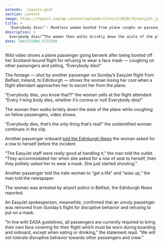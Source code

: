 ```yaml
--- 
extends: _layouts.post 
section: content 
image: https://nypost.com/wp-content/uploads/sites/2/2020/10/easyjet.jpg?quality=90&strip=all&w=1200 
title: > 
  ‘Everybody dies!’: Maskless woman booted from plane coughs on passengers 
description: > 
  Everybody dies!”The woman then walks briskly down the aisle of the plane while coughing on fellow passengers, video shows.“Everybody dies, that’s the only thing that’s real!” the unidentified woman continues in the clip.Another passenger onboard told the Edinburgh News the woman asked for a row to herself before the incident.“They accommodated her when she asked for a row of seat to herself, then they politely asked her to wear a mask.She just started shouting.”Another passenger told the irate woman to “get a life” and “wise up,” the man told the newspaper. 
date: 1603125906.6725209 
--- 
```

<div><p>Wild video shows a plane passenger going berserk after being booted off her Scotland-bound flight for refusing to wear a face mask &#8212; coughing on other passengers and yelling, &#8220;Everybody dies!&#8221;</p>
<p>The footage &#8212; shot by another passenger on Sunday&#8217;s EasyJet flight from Belfast, Ireland, to Edinburgh &#8212; shows the woman losing her cool when a flight attendant approaches her to escort her from the plane.</p>
<p>&#8220;Everybody dies, you know that?!&#8221; the woman yells at the flight attendant. &#8220;Every f&#8211;king body dies, whether it&#8217;s corona or not! Everybody dies!&#8221;</p>
<p>The woman then walks briskly down the aisle of the plane while coughing on fellow passengers, video shows.</p>
<p>&#8220;Everybody dies, that&#8217;s the only thing that&#8217;s real!&#8221; the unidentified woman continues in the clip.</p>
<p>Another passenger onboard <a href="https://www.edinburghnews.scotsman.com/health/easyjet-shocking-footage-shows-woman-shouting-everybody-dies-she-thrown-edinburgh-bound-flight-coughing-other-passengers-3007445" target="_blank" rel="noopener noreferrer">told the Edinburgh News</a> the woman asked for a row to herself before the incident.</p>
<p>&#8220;The EasyJet staff were really good at handling it,&#8221; the man told the outlet. &#8220;They accommodated her when she asked for a row of seat to herself, then they politely asked her to wear a mask. She just started shouting.&#8221;</p>
<p>Another passenger told the irate woman to &#8220;get a life&#8221; and &#8220;wise up,&#8221; the man told the newspaper.</p>
<p>The woman was arrested by airport police in Belfast, the Edinburgh News reported.</p>
<p>An EasyJet spokesperson, meanwhile, confirmed that an unruly passenger was removed from Sunday&#8217;s flight for disruptive behavior and refusing to put on a mask.</p>
<p>&#8220;In line with EASA guidelines, all passengers are currently required to bring their own face covering for their flight which must be worn during boarding and onboard, except when eating or drinking,&#8221; the statement read. &#8220;We will not tolerate disruptive behavior towards other passengers and crew.&#8221;</p>
			</div>